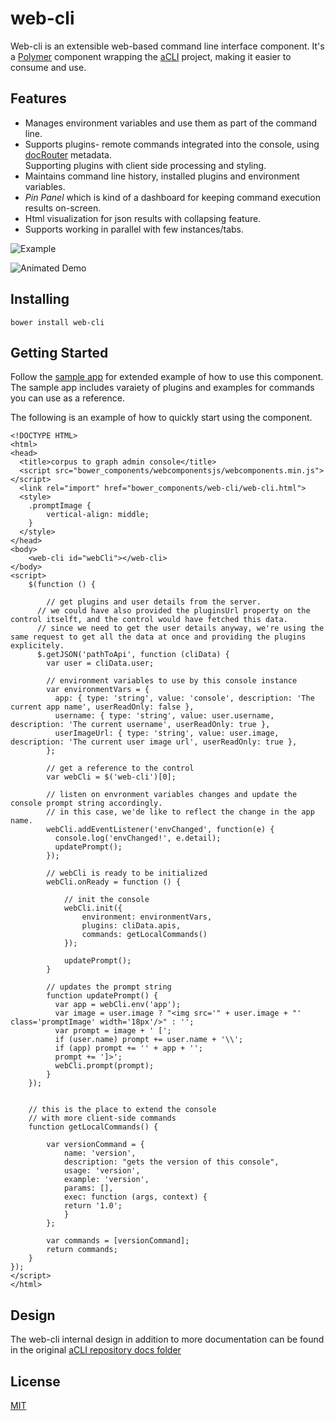 web-cli
=======
Web-cli is an extensible web-based command line interface component.
It's a [Polymer](https://www.polymer-project.org/1.0/) component wrapping the [aCLI](https://github.com/amiturgman/aCLI) project, making it easier to consume and use.

Features
--------
* Manages environment variables and use them as part of the command line.
* Supports plugins- remote commands integrated into the console, using [docRouter](https://github.com/anodejs/node-docrouter) metadata.  
	Supporting plugins with client side processing and styling.  
* Maintains command line history, installed plugins and environment variables.
* _Pin Panel_ which is kind of a dashboard for keeping command execution results on-screen.
* Html visualization for json results with collapsing feature.
* Supports working in parallel with few instances/tabs.

![Example](https://github.com/amiturgman/web-cli/raw/master/images/demo.jpg "web-cli demo")


![Animated Demo](https://github.com/amiturgman/web-cli/raw/master/images/web-cli-demo.gif "animated demo")


Installing
----------

  `bower install web-cli`


Getting Started
---------------
Follow the [sample app](https://github.com/amiturgman/web-cli-sample-app) for extended example of how to use this component. 
The sample app includes varaiety of plugins and examples for commands you can use as a reference.

The following is an example of how to quickly start using the component. 

	<!DOCTYPE HTML>
	<html>
	<head>
	  <title>corpus to graph admin console</title>
	  <script src="bower_components/webcomponentsjs/webcomponents.min.js"></script>
	  <link rel="import" href="bower_components/web-cli/web-cli.html">
	  <style>
		.promptImage {
			vertical-align: middle;
		}
	  </style>
	</head>
	<body>
		<web-cli id="webCli"></web-cli>
	</body>
	<script>
		$(function () {
		  
			// get plugins and user details from the server.
		  // we could have also provided the pluginsUrl property on the control itselft, and the control would have fetched this data.
		  // since we need to get the user details anyway, we're using the same request to get all the data at once and providing the plugins explicitely.
		  $.getJSON('pathToApi', function (cliData) { 
			var user = cliData.user;

			// environment variables to use by this console instance
			var environmentVars = {
			  app: { type: 'string', value: 'console', description: 'The current app name', userReadOnly: false },
			  username: { type: 'string', value: user.username, description: 'The current username', userReadOnly: true },
			  userImageUrl: { type: 'string', value: user.image, description: 'The current user image url', userReadOnly: true },
			};
			
			// get a reference to the control
			var webCli = $('web-cli')[0];

			// listen on envronment variables changes and update the console prompt string accordingly.
			// in this case, we'de like to reflect the change in the app name.
			webCli.addEventListener('envChanged', function(e) {
			  console.log('envChanged!', e.detail);
			  updatePrompt();
			});
			
			// webCli is ready to be initialized    
			webCli.onReady = function () {

				// init the console    
				webCli.init({
					environment: environmentVars,
					plugins: cliData.apis,
					commands: getLocalCommands()
				});
				
				updatePrompt();
			}
				
			// updates the prompt string    
			function updatePrompt() {
			  var app = webCli.env('app');
			  var image = user.image ? "<img src='" + user.image + "' class='promptImage' width='18px'/>" : '';
			  var prompt = image + ' [';
			  if (user.name) prompt += user.name + '\\';
			  if (app) prompt += '' + app + '';
			  prompt += ']>';
			  webCli.prompt(prompt);
			}
		});  


		// this is the place to extend the console
		// with more client-side commands
		function getLocalCommands() {
		
			var versionCommand = {
				name: 'version',
				description: "gets the version of this console",
				usage: 'version',
				example: 'version',
				params: [],
				exec: function (args, context) {
				return '1.0';
				}
			};

			var commands = [versionCommand];
			return commands;
		}
	});
	</script>
	</html>


Design
------
The web-cli internal design in addition to more documentation can be found in the original [aCLI repository docs folder](https://github.com/amiturgman/aCLI/tree/master/docs)

License
-------
[MIT](LICENSE)
